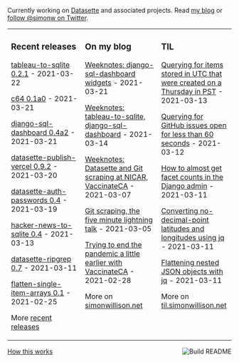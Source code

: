 Currently working on [Datasette](https://datasette.io/) and associated projects. Read [my blog](https://simonwillison.net/) or [follow @simonw on Twitter](https://twitter.com/simonw).

<table><tr><td valign="top" width="33%">

### Recent releases
<!-- recent_releases starts -->
[tableau-to-sqlite 0.2.1](https://github.com/simonw/tableau-to-sqlite/releases/tag/0.2.1) - 2021-03-22

[c64 0.1a0](https://github.com/simonw/c64/releases/tag/0.1a0) - 2021-03-21

[django-sql-dashboard 0.4a2](https://github.com/simonw/django-sql-dashboard/releases/tag/0.4a2) - 2021-03-21

[datasette-publish-vercel 0.9.2](https://github.com/simonw/datasette-publish-vercel/releases/tag/0.9.2) - 2021-03-20

[datasette-auth-passwords 0.4](https://github.com/simonw/datasette-auth-passwords/releases/tag/0.4) - 2021-03-19

[hacker-news-to-sqlite 0.4](https://github.com/dogsheep/hacker-news-to-sqlite/releases/tag/0.4) - 2021-03-13

[datasette-ripgrep 0.7](https://github.com/simonw/datasette-ripgrep/releases/tag/0.7) - 2021-03-11

[flatten-single-item-arrays 0.1](https://github.com/simonw/flatten-single-item-arrays/releases/tag/0.1) - 2021-02-25
<!-- recent_releases ends -->
More [recent releases](https://github.com/simonw/simonw/blob/main/releases.md)
</td><td valign="top" width="34%">

### On my blog
<!-- blog starts -->
[Weeknotes: django-sql-dashboard widgets](http://simonwillison.net/2021/Mar/21/django-sql-dashboard-widgets/) - 2021-03-21

[Weeknotes: tableau-to-sqlite, django-sql-dashboard](http://simonwillison.net/2021/Mar/14/weeknotes/) - 2021-03-14

[Weeknotes: Datasette and Git scraping at NICAR, VaccinateCA](http://simonwillison.net/2021/Mar/7/weeknotes/) - 2021-03-07

[Git scraping, the five minute lightning talk](http://simonwillison.net/2021/Mar/5/git-scraping/) - 2021-03-05

[Trying to end the pandemic a little earlier with VaccinateCA](http://simonwillison.net/2021/Feb/28/vaccinateca/) - 2021-02-28
<!-- blog ends -->
More on [simonwillison.net](https://simonwillison.net/)
</td><td valign="top" width="33%">

### TIL
<!-- tils starts -->
[Querying for items stored in UTC that were created on a Thursday in PST](https://til.simonwillison.net/sqlite/utc-items-on-thursday-in-pst) - 2021-03-13

[Querying for GitHub issues open for less than 60 seconds](https://til.simonwillison.net/datasette/issues-open-for-less-than-x-seconds) - 2021-03-12

[How to almost get facet counts in the Django admin](https://til.simonwillison.net/django/almost-facet-counts-django-admin) - 2021-03-11

[Converting no-decimal-point latitudes and longitudes using jq](https://til.simonwillison.net/jq/convert-no-decimal-point-latitude-jq) - 2021-03-11

[Flattening nested JSON objects with jq](https://til.simonwillison.net/jq/flatten-nested-json-objects-jq) - 2021-03-11
<!-- tils ends -->
More on [til.simonwillison.net](https://til.simonwillison.net/)
</td></tr></table>

<a href="https://github.com/simonw/simonw/actions"><img src="https://github.com/simonw/simonw/workflows/Build%20README/badge.svg" align="right" alt="Build README"></a> <a href="https://simonwillison.net/2020/Jul/10/self-updating-profile-readme/">How this works</a>
